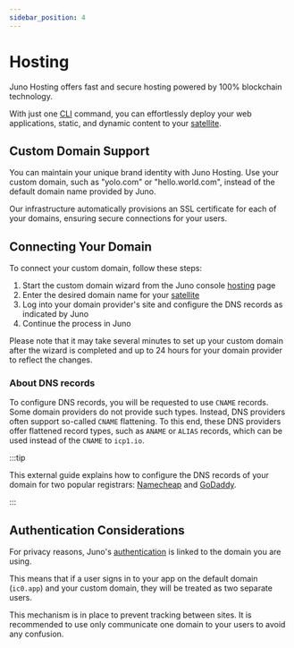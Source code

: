 ```yaml
---
sidebar_position: 4
---
```


# Hosting

Juno Hosting offers fast and secure hosting powered by 100% blockchain technology.

With just one [CLI] command, you can effortlessly deploy your web applications, static, and dynamic content to your [satellite].

## Custom Domain Support

You can maintain your unique brand identity with Juno Hosting. Use your custom domain, such as "yolo.com" or "hello.world.com", instead of the default domain name provided by Juno.

Our infrastructure automatically provisions an SSL certificate for each of your domains, ensuring secure connections for your users.

## Connecting Your Domain

To connect your custom domain, follow these steps:

1. Start the custom domain wizard from the Juno console [hosting](https://console.juno.build/hosting) page
2. Enter the desired domain name for your [satellite]
3. Log into your domain provider's site and configure the DNS records as indicated by Juno
4. Continue the process in Juno

Please note that it may take several minutes to set up your custom domain after the wizard is completed and up to 24 hours for your domain provider to reflect the changes.

### About DNS records

To configure DNS records, you will be requested to use `CNAME` records. Some domain providers do not provide such types. Instead, DNS providers often support so-called `CNAME` flattening. To this end, these DNS providers offer flattened record types, such as `ANAME` or `ALIAS` records, which can be used instead of the `CNAME` to `icp1.io`.

:::tip

This external guide explains how to configure the DNS records of your domain for two popular registrars: [Namecheap](https://internetcomputer.org/docs/current/developer-docs/production/custom-domain/dns-setup#namecheap) and [GoDaddy](https://internetcomputer.org/docs/current/developer-docs/production/custom-domain/dns-setup#godaddy).

:::

## Authentication Considerations

For privacy reasons, Juno's [authentication](authentication.md) is linked to the domain you are using.

This means that if a user signs in to your app on the default domain (`ic0.app`) and your custom domain, they will be treated as two separate users.

This mechanism is in place to prevent tracking between sites. It is recommended to use only communicate one domain to your users to avoid any confusion.

[CLI]: ../miscellaneous/cli.md
[satellite]: ../terminology.md#satellite
[infrastructure]: ../category/infrastructure

